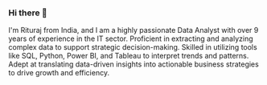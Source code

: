 ### Hi there 👋

I'm Rituraj from India, and I am a highly passionate Data Analyst with over 9 years of experience in the IT sector. Proficient in extracting and analyzing complex data to support strategic decision-making. Skilled in utilizing tools like SQL, Python, Power BI, and Tableau to interpret trends and patterns. Adept at translating data-driven insights into actionable business strategies to drive growth and efficiency.
